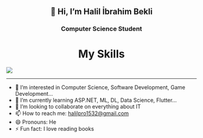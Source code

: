 <div align="center">
  <h2> 👋 Hi, I’m Halil İbrahim Bekli </h2>
  <h3> Computer Science Student </h3>
</div>


<p align="center">
  <h1 align="center"> My Skills </h1>
    <img src="https://skillicons.dev/icons?i=c,cs,css,dart,discord,dotnet,eclipse,flutter,git,github,html,idea,java,sqlite,stackoverflow,unity,visualstudio,vscode,wordpress,flutter&perline=30" />
</p>

<hr/>

- 👀 I’m interested in Computer Science, Software Development, Game Development...
- 🌱 I’m currently learning ASP.NET, ML, DL, Data Science, Flutter...
- 💞️ I’m looking to collaborate on everything about IT
- 📫 How to reach me: halilpro1532@gmail.com
- 😄 Pronouns: He
- ⚡ Fun fact: I love reading books

<!---
halil-bekli/halil-bekli is a ✨ special ✨ repository because its `README.md` (this file) appears on your GitHub profile.
You can click the Preview link to take a look at your changes.
--->
